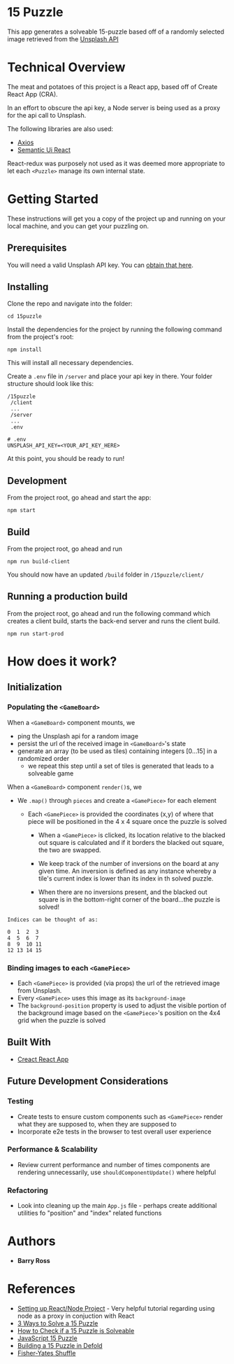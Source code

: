 # 15 Puzzle

This app generates a solveable 15-puzzle based off of a randomly selected image retrieved from the [Unsplash API](https://unsplash.com/developers)



# Technical Overview
The meat and potatoes of this project is a React app, based off of Create React App (CRA).  

In an effort to obscure the api key, a Node server is being used as a proxy for the api call to Unsplash. 

The following libraries are also used:

- [Axios](https://github.com/axios/axios)
- [Semantic Ui React](https://react.semantic-ui.com/)

React-redux was purposely not used as it was deemed more appropriate to let each `<Puzzle>` manage its own internal state.  


# Getting Started

These instructions will get you a copy of the project up and running on your local machine, and you can get your puzzling on.


## Prerequisites

You will need a valid Unsplash API key.  You can [obtain that here](https://unsplash.com/developers).  


## Installing

Clone the repo and navigate into the folder:

```
cd 15puzzle
```

Install the dependencies for the project by running the following command from the project's root:

```
npm install
```

This will install all necessary dependencies.  

Create a `.env` file in `/server` and place your api key in there.   Your folder structure should look like this:

```
/15puzzle
 /client
 ...
 /server
 ...
 .env
```

```
# .env
UNSPLASH_API_KEY=<YOUR_API_KEY_HERE>
```

At this point, you should be ready to run!



## Development

From the project root, go ahead and start the app:

```
npm start
```



## Build

From the project root, go ahead and run 

```
npm run build-client
```

You should now have an updated `/build` folder in `/15puzzle/client/`



## Running a production build

From the project root, go ahead and run the following command which creates a client build, starts the back-end server and runs the client build.

```
npm run start-prod

```
# How does it work? 

## Initialization

### Populating the `<GameBoard>`

When a `<GameBoard>` component mounts, we 
* ping the Unsplash api for a random image
* persist the url of the received image in `<GameBoard>`'s state
* generate an array (to be used as tiles) containing integers [0...15] in a randomized order
  - we repeat this step until a set of tiles is generated that leads to a solveable game

 When a `<GameBoard>` component `render()`s, we 
* We `.map()` through `pieces` and create a `<GamePiece>` for each element
  - Each `<GamePiece>` is provided the coordinates (x,y) of where that piece will be positioned in the 4 x 4 square once the puzzle is solved

	- When a `<GamePiece>` is clicked, its location relative to the blacked out square is calculated and if it borders the blacked out square, the two are swapped. 

	- We keep track of the number of inversions on the board at any given time.  An inversion is defined as any instance whereby a tile's current index is lower than its index in th solved puzzle. 

	- When there are no inversions present, and the blacked out square is in the bottom-right corner of the board...the puzzle is solved!

```
Indices can be thought of as:

0  1  2  3
4  5  6  7
8  9  10 11
12 13 14 15

```

### Binding images to each `<GamePiece>`
- Each `<GamePiece>` is provided (via props) the url of the retrieved image from Unsplash.  
- Every `<GamePiece>` uses this image as its `background-image`
- The `background-position` property is used to adjust the visible portion of the background image based on the `<GamePiece>`'s position on the 4x4 grid when the puzzle is solved


## Built With

* [Creact React App](https://github.com/facebook/create-react-app)

## Future Development Considerations

### Testing

- Create tests to ensure custom components such as `<GamePiece>` render what they are supposed to, when they are supposed to
- Incorporate e2e tests in the browser to test overall user experience


### Performance & Scalability
- Review current performance and number of times components are rendering unnecessarily, use `shouldComponentUpdate()` where helpful

### Refactoring
- Look into cleaning up the main `App.js` file - perhaps create additional utilities fo "position" and "index" related functions


# Authors

* **Barry Ross** 

# References

- [Setting up React/Node Project](https://www.codementor.io/kakarganpat/how-to-setup-react-and-node-js-in-a-project-koxwqbssl) - Very helpful tutorial regarding using node as a proxy in conjuction with React
- [3 Ways to Solve a 15 Puzzle](https://www.wikihow.com/Solve-a-15-Puzzle)
- [How to Check if a 15 Puzzle is Solveable](https://www.geeksforgeeks.org/check-instance-15-puzzle-solvable/)
- [JavaScript 15 Puzzle](https://codepen.io/declanwhelan/pen/rsntC)
- [Building a 15 Puzzle in Defold](https://www.defold.com/tutorials/15-puzzle/)
- [Fisher-Yates Shuffle](https://bost.ocks.org/mike/shuffle/)